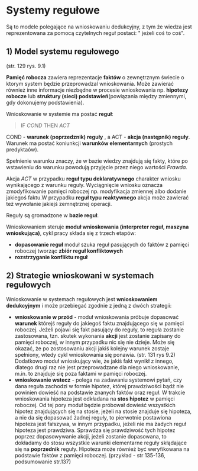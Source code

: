 # Systemy regułowe

Są to modele polegające na wnioskowaniu dedukcyjny, z tym że wiedza jest reprezentowana za pomocą czytelnych reguł postaci: " jeżeli coś to coś".

## 1) Model systemu regułowego

(str. 129 rys. 9.1)

**Pamięć robocza** zawiera reprezentacje **faktów** o zewnętrznym świecie o ktorym system będzie przeprowadzal wnioskowania. Może zawierać również inne informacje niezbędne w procesie wnioskowania np. **hipotezy robocze** lub **struktury (sieci) podstawień**(powiązania między zmiennymi, gdy dokonujemy podstawienia).

Wnioskowanie w systemie ma postać **reguł**: 

> IF *COND* THEN *ACT*

COND - **warunek (poprzedznik) reguły** , a ACT - **akcja (następnik) reguły**. Warunek ma postać koniunkcji **warunków elementarnych** (prostych predyktaów).

Spełnienie warunku znaczy, że w bazie wiedzy znajdują się fakty, które po wstawieniu do warunku powodują przyjęcie przez niego wartości *Prawda*.

Akcja *ACT* w przypadku **reguł typu deklaratywnego** charakter wniosku wynikającego z warunku reguły. Wyciągnięcie wniosku oznacza zmodyfikowanie pamięci roboczej np. modyfikacja zmiennej albo dodanie jakiegoś faktu.W przypadku **reguł typu reaktywnego** akcja może zawierać też wywołanie jakiejś zemnętrznej operacji.

Reguły są gromadzone w **bazie reguł**.

Wnioskowaniem steruje **moduł wnioskowania (interpreter reguł, maszyna wnioskująca)**, cykl pracy składa się z trzech etapów:
- **dopasowanie reguł** moduł szuka reguł pasujących do faktów z pamięci roboczej tworząc **zbiór reguł konfliktowych**
- **rozstrzyganie konfliktu reguł** 

## 2) Strategie wnioskowani w systemach regułowych

Wnioskowanie w systemach regułowych jest **wnioskowaniem dedukcyjnym** i może przebiegać zgodnie z jedną z dwóch strategii:
- **wnioskowanie w przód** - moduł wnioskowania próbuje dopasować **warunek** którejś reguły do jakiegoś faktu znajdującego się w pamięci roboczej. Jeżeli pojawi się fakt pasujący do reguły, to reguła zostanie zastosowana, tzn. skutek wykonania **akcji** jest zostanie zapisany do pamięci roboczej, w innym przypadku nic się nie dzieje. Może się okazać, że po zostosowaniu akcji jakiś kolejny warunek zostaje spełniony, wtedy cykl wnioskowania się ponawia. (str. 131 rys 9.2) Dodatkowo moduł wnioskujący wie, że jakiś fakt wynikł z innego, dlatego drugi raz nie jest przeprowadzane dla niego wnioskowanie, m.in. to znajduje się poza faktami w pamięci roboczej.
- **wnioskowanie wstecz** - polega na zadawaniu systemowi pytań, czy dana reguła zachodzi w formie hipotez, której prawdziwości bądź nie powinien dowieść na podstawie znanych faktów oraz reguł. W trakcie wnioskowania hipoteza jest odkładana na **stos hipotez** w pamięci roboczej. Od tej pory moduł będzie próbował dowieść wszystkich hipotez znajdujących się na stosie, jeżeli na stosie znajduje się hipoteza, a nie da się dopasować żadnej reguły, to pierwotnie postawiona hipoteza jest fałszywa, w innym przypadku, jeżeli nie ma żadych reguł hipoteza jest prawdziwa. Sprawdza się prawdziwość tych hipotez poprzez dopasowywanie akcji, jeżeli zostanie dopasowana, to dokładamy do stosu wszystkie warunki elementarne reguły skłądające się na **poprzednik** reguły. Hipoteza może również być weryfikowana na podstawie faktów z pamięci roboczej. (przykład - str 135-136, podsumowanie str.137) 

